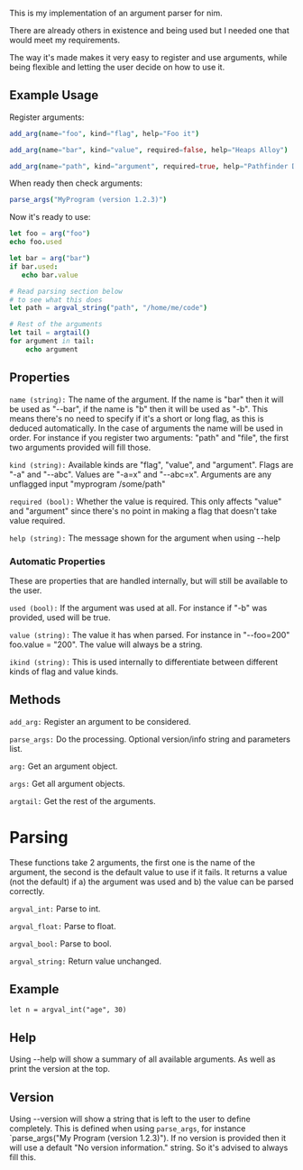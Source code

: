 This is my implementation of an argument parser for nim.

There are already others in existence and being used but I needed one that would meet my requirements.

The way it's made makes it very easy to register and use arguments, while being flexible and letting
the user decide on how to use it.

## Example Usage

Register arguments:
```nim
add_arg(name="foo", kind="flag", help="Foo it")

add_arg(name="bar", kind="value", required=false, help="Heaps Alloy")

add_arg(name="path", kind="argument", required=true, help="Pathfinder Dir")
```

When ready then check arguments:
```nim
parse_args("MyProgram (version 1.2.3)")
```

Now it's ready to use:
```nim
let foo = arg("foo")
echo foo.used

let bar = arg("bar")
if bar.used:
   echo bar.value

# Read parsing section below
# to see what this does
let path = argval_string("path", "/home/me/code")

# Rest of the arguments
let tail = argtail()
for argument in tail:
    echo argument
```

## Properties

`name (string):` The name of the argument. If the name is "bar" then it will be used as "--bar", if the name is "b" then it will be used as "-b". This means there's no need to specify if it's a short or long flag, as this is deduced automatically. In the case of arguments the name will be used in order. For instance if you register two arguments: "path" and "file", the first two arguments provided will fill those.

`kind (string):` Available kinds are "flag", "value", and "argument". Flags are "-a" and "--abc". Values are "-a=x" and "--abc=x". Arguments are any unflagged input "myprogram /some/path"

`required (bool):` Whether the value is required. This only affects "value" and "argument" since there's no point in making a flag that doesn't take value required.

`help (string):` The message shown for the argument when using --help

### Automatic Properties

These are properties that are handled internally, but will still be available to the user.

`used (bool):` If the argument was used at all. For instance if "-b" was provided, used will be true.

`value (string):` The value it has when parsed. For instance in "--foo=200" foo.value = "200". The value will always be a string.

`ikind (string):` This is used internally to differentiate between different kinds of flag and value kinds.

## Methods

`add_arg:` Register an argument to be considered.

`parse_args:` Do the processing. Optional version/info string and parameters list.

`arg:` Get an argument object.

`args:` Get all argument objects.

`argtail:` Get the rest of the arguments.

# Parsing

These functions take 2 arguments, the first one is the name of the argument,
the second is the default value to use if it fails. It returns a value (not the default)
if a) the argument was used and b) the value can be parsed correctly.

`argval_int:` Parse to int.

`argval_float:` Parse to float.

`argval_bool:` Parse to bool.

`argval_string:` Return value unchanged.

## Example

`let n = argval_int("age", 30)`

## Help

Using --help will show a summary of all available arguments. As well as print the version at the top.

## Version

Using --version will show a string that is left to the user to define completely. This is defined when
using `parse_args`, for instance `parse_args("My Program (version 1.2.3)"). If no version is provided
then it will use a default "No version information." string. So it's advised to always fill this.